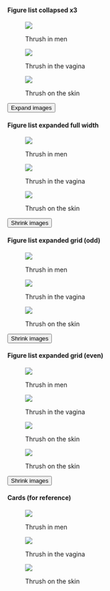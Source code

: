 #### Figure list collapsed x3

<article class="figure-list is-collapsed">
  <div class="figure-list--preview">
    <figure class="figure-list__figure">
      <img src="http://placekitten.com/1500/1000" />
      <figcaption class="figure-list__caption" data-caption="Thrush in men"><p>Thrush in men</p></figcaption>
    </figure>
    <figure class="figure-list__figure">
      <img src="http://placekitten.com/1200/800" />
      <figcaption class="figure-list__caption" data-caption="Thrush in the vagina"><p>Thrush in the vagina</p></figcaption>
    </figure>
    <figure class="figure-list__figure">
      <img src="http://placekitten.com/900/600" />
      <figcaption class="figure-list__caption" data-caption="Thrush on the skin"><p>Thrush on the skin</p></figcaption>
    </figure>
  </div>
  <button type="button" class="figure-list__btn">Expand images</button>
</article>

#### Figure list expanded full width

<article class="figure-list is-expanded">
  <div class="figure-list--full-width">
    <figure class="figure-list__figure">
      <img src="http://placekitten.com/1500/1000" />
      <figcaption class="figure-list__caption" data-caption="Thrush in men"><p>Thrush in men</p></figcaption>
    </figure>
    <figure class="figure-list__figure">
      <img src="http://placekitten.com/1200/800" />
      <figcaption class="figure-list__caption" data-caption="Thrush in the vagina"><p>Thrush in the vagina</p></figcaption>
    </figure>
    <figure class="figure-list__figure">
      <img src="http://placekitten.com/900/600" />
      <figcaption class="figure-list__caption" data-caption="Thrush on the skin"><p>Thrush on the skin</p></figcaption>
    </figure>
  </div>
  <button type="button" class="figure-list__btn">Shrink images</button>
</article>

#### Figure list expanded grid (odd)

<article class="figure-list is-expanded">
  <div class="figure-list--grid is-odd">
    <figure class="figure-list__figure">
      <img src="http://placekitten.com/1500/1000" />
      <figcaption class="figure-list__caption" data-caption="Thrush in men"><p>Thrush in men</p></figcaption>
    </figure>
    <figure class="figure-list__figure">
      <img src="http://placekitten.com/1200/800" />
      <figcaption class="figure-list__caption" data-caption="Thrush in the vagina"><p>Thrush in the vagina</p></figcaption>
    </figure>
    <figure class="figure-list__figure">
      <img src="http://placekitten.com/900/600" />
      <figcaption class="figure-list__caption" data-caption="Thrush on the skin"><p>Thrush on the skin</p></figcaption>
    </figure>
  </div>
  <button type="button" class="figure-list__btn">Shrink images</button>
</article>

#### Figure list expanded grid (even)

<article class="figure-list is-expanded">
  <div class="figure-list--grid is-even">
    <figure class="figure-list__figure">
      <img src="http://placekitten.com/1500/1000" />
      <figcaption class="figure-list__caption" data-caption="Thrush in men"><p>Thrush in men</p></figcaption>
    </figure>
    <figure class="figure-list__figure">
      <img src="http://placekitten.com/1200/800" />
      <figcaption class="figure-list__caption" data-caption="Thrush in the vagina"><p>Thrush in the vagina</p></figcaption>
    </figure>
    <figure class="figure-list__figure">
      <img src="http://placekitten.com/900/600" />
      <figcaption class="figure-list__caption" data-caption="Thrush on the skin"><p>Thrush on the skin</p></figcaption>
    </figure>
    <figure class="figure-list__figure">
      <img src="http://placekitten.com/900/600" />
      <figcaption class="figure-list__caption" data-caption="Thrush on the skin"><p>Thrush on the skin</p></figcaption>
    </figure>
  </div>
  <button type="button" class="figure-list__btn">Shrink images</button>
</article>

#### Cards (for reference)

<article>
  <figure class="card">
    <img src="http://placekitten.com/1500/1000" />
    <figcaption class="card__caption" data-caption="Thrush in men"><p>Thrush in men</p></figcaption>
  </figure>
  <figure class="card">
    <img src="http://placekitten.com/1200/800" />
    <figcaption class="card__caption" data-caption="Thrush in the vagina"><p>Thrush in the vagina</p></figcaption>
  </figure>
  <figure class="card">
    <img src="http://placekitten.com/900/600" />
    <figcaption class="card__caption" data-caption="Thrush on the skin"><p>Thrush on the skin</p></figcaption>
  </figure>
</article>

